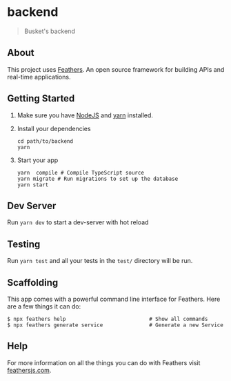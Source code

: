 # backend

> Busket's backend

## About

This project uses [Feathers](http://feathersjs.com). An open source framework for building APIs and real-time applications.

## Getting Started

1. Make sure you have [NodeJS](https://nodejs.org/) and [yarn](https://yarnpkg.com/) installed.
2. Install your dependencies

    ```
    cd path/to/backend
    yarn
    ```

3. Start your app

    ```
    yarn  compile # Compile TypeScript source
    yarn migrate # Run migrations to set up the database
    yarn start
    ```

## Dev Server
Run `yarn dev` to start a dev-server with hot reload

## Testing

Run `yarn test` and all your tests in the `test/` directory will be run.

## Scaffolding

This app comes with a powerful command line interface for Feathers. Here are a few things it can do:

```
$ npx feathers help                           # Show all commands
$ npx feathers generate service               # Generate a new Service
```

## Help

For more information on all the things you can do with Feathers visit [feathersjs.com](https://feathersjs.com/api/).
